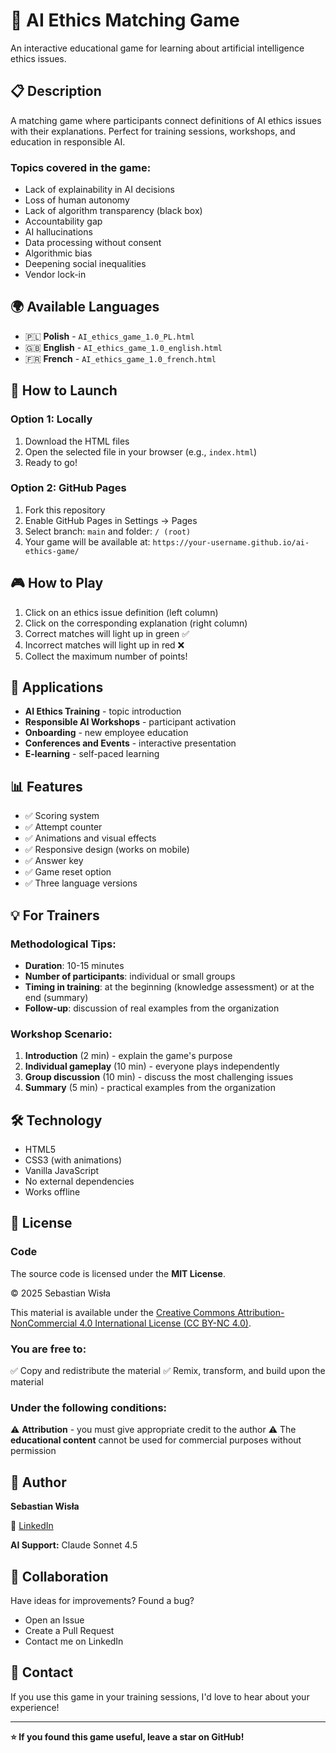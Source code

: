 # 🤖 AI Ethics Matching Game

An interactive educational game for learning about artificial intelligence ethics issues.

## 📋 Description

A matching game where participants connect definitions of AI ethics issues with their explanations. Perfect for training sessions, workshops, and education in responsible AI.

### Topics covered in the game:
- Lack of explainability in AI decisions
- Loss of human autonomy
- Lack of algorithm transparency (black box)
- Accountability gap
- AI hallucinations
- Data processing without consent
- Algorithmic bias
- Deepening social inequalities
- Vendor lock-in

## 🌍 Available Languages

- 🇵🇱 **Polish** - `AI_ethics_game_1.0_PL.html`
- 🇬🇧 **English** - `AI_ethics_game_1.0_english.html`
- 🇫🇷 **French** - `AI_ethics_game_1.0_french.html`

## 🚀 How to Launch

### Option 1: Locally
1. Download the HTML files
2. Open the selected file in your browser (e.g., `index.html`)
3. Ready to go!

### Option 2: GitHub Pages
1. Fork this repository
2. Enable GitHub Pages in Settings → Pages
3. Select branch: `main` and folder: `/ (root)`
4. Your game will be available at: `https://your-username.github.io/ai-ethics-game/`



## 🎮 How to Play

1. Click on an ethics issue definition (left column)
2. Click on the corresponding explanation (right column)
3. Correct matches will light up in green ✅
4. Incorrect matches will light up in red ❌
5. Collect the maximum number of points!

## 🎯 Applications

- **AI Ethics Training** - topic introduction
- **Responsible AI Workshops** - participant activation
- **Onboarding** - new employee education
- **Conferences and Events** - interactive presentation
- **E-learning** - self-paced learning

## 📊 Features

- ✅ Scoring system
- ✅ Attempt counter
- ✅ Animations and visual effects
- ✅ Responsive design (works on mobile)
- ✅ Answer key
- ✅ Game reset option
- ✅ Three language versions

## 💡 For Trainers

### Methodological Tips:
- **Duration**: 10-15 minutes
- **Number of participants**: individual or small groups
- **Timing in training**: at the beginning (knowledge assessment) or at the end (summary)
- **Follow-up**: discussion of real examples from the organization

### Workshop Scenario:
1. **Introduction** (2 min) - explain the game's purpose
2. **Individual gameplay** (10 min) - everyone plays independently
3. **Group discussion** (10 min) - discuss the most challenging issues
4. **Summary** (5 min) - practical examples from the organization

## 🛠️ Technology

- HTML5
- CSS3 (with animations)
- Vanilla JavaScript
- No external dependencies
- Works offline

## 📄 License


### Code
The source code is licensed under the **MIT License**.

© 2025 Sebastian Wisła

This material is available under the [Creative Commons Attribution-NonCommercial 4.0 International License (CC BY-NC 4.0)](https://creativecommons.org/licenses/by-nc/4.0/).

### You are free to:
✅ Copy and redistribute the material
✅ Remix, transform, and build upon the material

### Under the following conditions:
⚠️ **Attribution** - you must give appropriate credit to the author
⚠️ The **educational content** cannot be used for commercial purposes without permission

## 👤 Author

**Sebastian Wisła**



🔗 [LinkedIn](https://www.linkedin.com/in/erpandcrm/)

**AI Support:** Claude Sonnet 4.5

## 🤝 Collaboration

Have ideas for improvements? Found a bug?
- Open an Issue
- Create a Pull Request
- Contact me on LinkedIn

## 📧 Contact

If you use this game in your training sessions, I'd love to hear about your experience!

---

**⭐ If you found this game useful, leave a star on GitHub!**
